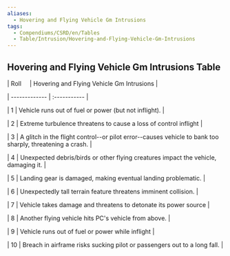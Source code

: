 ```yaml
---
aliases:
  - Hovering and Flying Vehicle Gm Intrusions
tags:
  - Compendiums/CSRD/en/Tables
  - Table/Intrusion/Hovering-and-Flying-Vehicle-Gm-Intrusions
---
```

    
## Hovering and Flying Vehicle Gm Intrusions Table    
|  Roll &nbsp; &nbsp; | Hovering and Flying Vehicle Gm Intrusions  |    
| ------------- | :----------- |    
| 1 | Vehicle runs out of fuel or power (but not inflight). |    
| 2 | Extreme turbulence threatens to cause a loss of control inflight |    
| 3 | A glitch in the flight control--or pilot error--causes vehicle to bank too sharply, threatening a crash. |    
| 4 | Unexpected debris/birds or other flying creatures impact the vehicle, damaging it. |    
| 5 | Landing gear is damaged, making eventual landing problematic. |    
| 6 | Unexpectedly tall terrain feature threatens imminent collision. |    
| 7 | Vehicle takes damage and threatens to detonate its power source |    
| 8 | Another flying vehicle hits PC's vehicle from above. |    
| 9 | Vehicle runs out of fuel or power while inflight |    
| 10 | Breach in airframe risks sucking pilot or passengers out to a long fall. |